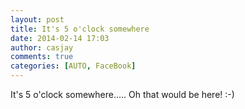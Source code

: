 ```yaml
---
layout: post
title: It's 5 o'clock somewhere
date: 2014-02-14 17:03
author: casjay
comments: true
categories: [AUTO, FaceBook]
---
```

It's 5 o'clock somewhere..... Oh that would be here! :-)  
